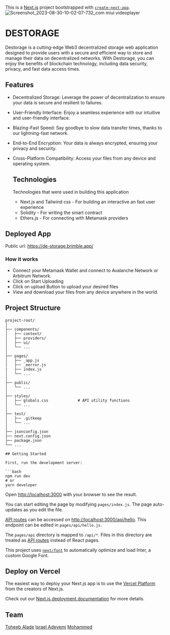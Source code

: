 This is a [Next.js](https://nextjs.org/) project bootstrapped with [`create-next-app`](https://github.com/vercel/next.js/tree/canary/packages/create-next-app).
![Screenshot_2023-08-30-10-02-07-732_com miui videoplayer](https://github.com/Moisto/De-Storage/assets/82419812/8eb6b907-9a34-4d6f-9e5c-f1d4c6a664c4)


# DESTORAGE
Destorage is a cutting-edge Web3 decentralized storage web application designed to provide users with a secure and efficient way to store and manage their data on decentralized networks. With Destorage, you can enjoy the benefits of blockchain technology, including data security, privacy, and fast data access times.
## Features
* Decentralized Storage: Leverage the power of decentralization to ensure your data is secure and resilient to failures.

* User-Friendly Interface: Enjoy a seamless experience with our intuitive and user-friendly interface.

* Blazing-Fast Speed: Say goodbye to slow data transfer times, thanks to our lightning-fast network.

* End-to-End Encryption: Your data is always encrypted, ensuring your privacy and security.

* Cross-Platform Compatibility: Access your files from any device and operating system.

  ## Technologies
  Technologies that were used in building this application

  * Next.js and Tailwind css -  For building an interactive an fast user experience
  * Solidity - For writing the smart contract
  * Ethers.js - For connecting with Metamask providers
    

## Deployed App
Public url: https://de-storage.brimble.app/

### How it works
* Connect your Metamask Wallet and connect to Avalanche Network or Arbitrum Network.
* Click on Start Uploading
* Click on upload Button to upload your desired files
* View and download your files from any device anywhere in the world.

## Project Structure
####
```
project-root/
│
├── components/
│   ├── context/
│   ├── providers/
│   ├── ui/
│   └── ...
│
├── pages/
│   ├── _app.js           
│   ├── _eerror.js
|   ├── index.js
│   └── ...
│
├── public/
│   └── ...
│
├── styles/
│   ├── globals.css             # API utility functions
│   └── ...
│
├── test/
│   ├── .gitkeep
│   └── ...
│
├── jsonconfig.json
├── next.config.json
├── package.json
└── ...

## Getting Started

First, run the development server:

```bash
npm run dev
# or
yarn developer 
```



Open [http://localhost:3000](http://localhost:3000) with your browser to see the result.

You can start editing the page by modifying `pages/index.js`. The page auto-updates as you edit the file.

[API routes](https://nextjs.org/docs/api-routes/introduction) can be accessed on [http://localhost:3000/api/hello](http://localhost:3000/api/hello). This endpoint can be edited in `pages/api/hello.js`.

The `pages/api` directory is mapped to `/api/*`. Files in this directory are treated as [API routes](https://nextjs.org/docs/api-routes/introduction) instead of React pages.

This project uses [`next/font`](https://nextjs.org/docs/basic-features/font-optimization) to automatically optimize and load Inter, a custom Google Font.

## Deploy on Vercel

The easiest way to deploy your Next.js app is to use the [Vercel Platform](https://vercel.com/new?utm_medium=default-template&filter=next.js&utm_source=create-next-app&utm_campaign=create-next-app-readme) from the creators of Next.js.

Check out our [Next.js deployment documentation](https://nextjs.org/docs/deployment) for more details.


## Team

[Toheeb Alade](https://github.com/Horlarmmy)
[Israel Adeyemi](https://github.com/gb0g0)
[Mohammed](https://github.com/FeeqCodes)
